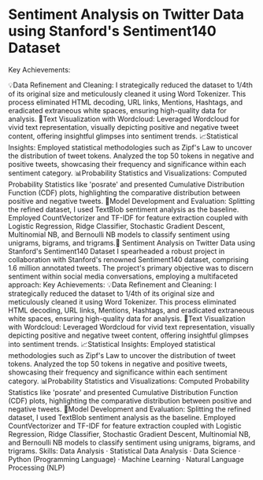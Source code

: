# Sentiment Analysis on Twitter Data using Stanford's Sentiment140 Dataset

Key Achievements:

💡Data Refinement and Cleaning: I strategically reduced the dataset to 1/4th of its original size and meticulously cleaned it using Word Tokenizer. This process eliminated HTML decoding, URL links, Mentions, Hashtags, and eradicated extraneous white spaces, ensuring high-quality data for analysis.
🔎Text Visualization with Wordcloud: Leveraged Wordcloud for vivid text representation, visually depicting positive and negative tweet content, offering insightful glimpses into sentiment trends.
📈Statistical Insights: Employed statistical methodologies such as Zipf's Law to uncover the distribution of tweet tokens. Analyzed the top 50 tokens in negative and positive tweets, showcasing their frequency and significance within each sentiment category.
📊Probability Statistics and Visualizations: Computed Probability Statistics like 'posrate' and presented Cumulative Distribution Function (CDF) plots, highlighting the comparative distribution between positive and negative tweets.
🤖Model Development and Evaluation: Splitting the refined dataset, I used TextBlob sentiment analysis as the baseline. Employed CountVectorizer and TF-IDF for feature extraction coupled with Logistic Regression, Ridge Classifier, Stochastic Gradient Descent, Multinomial NB, and Bernoulli NB models to classify sentiment using unigrams, bigrams, and trigrams.🚀 Sentiment Analysis on Twitter Data using Stanford's Sentiment140 Dataset I spearheaded a robust project in collaboration with Stanford's renowned Sentiment140 dataset, comprising 1.6 million annotated tweets. The project's primary objective was to discern sentiment within social media conversations, employing a multifaceted approach: Key Achievements: 💡Data Refinement and Cleaning: I strategically reduced the dataset to 1/4th of its original size and meticulously cleaned it using Word Tokenizer. This process eliminated HTML decoding, URL links, Mentions, Hashtags, and eradicated extraneous white spaces, ensuring high-quality data for analysis. 🔎Text Visualization with Wordcloud: Leveraged Wordcloud for vivid text representation, visually depicting positive and negative tweet content, offering insightful glimpses into sentiment trends. 📈Statistical Insights: Employed statistical methodologies such as Zipf's Law to uncover the distribution of tweet tokens. Analyzed the top 50 tokens in negative and positive tweets, showcasing their frequency and significance within each sentiment category. 📊Probability Statistics and Visualizations: Computed Probability Statistics like 'posrate' and presented Cumulative Distribution Function (CDF) plots, highlighting the comparative distribution between positive and negative tweets. 🤖Model Development and Evaluation: Splitting the refined dataset, I used TextBlob sentiment analysis as the baseline. Employed CountVectorizer and TF-IDF for feature extraction coupled with Logistic Regression, Ridge Classifier, Stochastic Gradient Descent, Multinomial NB, and Bernoulli NB models to classify sentiment using unigrams, bigrams, and trigrams.
Skills: Data Analysis · Statistical Data Analysis · Data Science · Python (Programming Language) · Machine Learning · Natural Language Processing (NLP)
